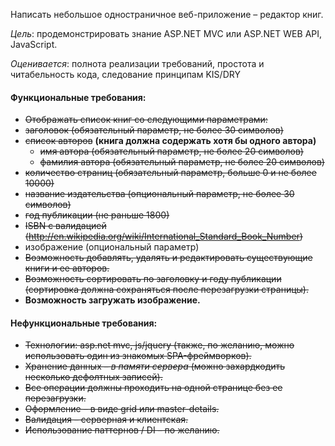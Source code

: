 Написать небольшое одностраничное веб-приложение – редактор книг.

*Цель*: продемонстрировать знание ASP.NET MVC или ASP.NET WEB API, JavaScript.

*Оценивается*: полнота реализации требований, простота и читабельность кода, следование принципам KIS/DRY 

#### Функциональные требования:
* ~~Отображать список книг со следующими параметрами:~~
 * ~~заголовок (обязательный параметр, не более 30 символов)~~
 * ~~список авторов~~ **(книга должна содержать хотя бы одного автора)**
    * ~~имя автора (обязательный параметр, не более 20 символов)~~
    * ~~фамилия автора (обязательный параметр, не более 20 символов)~~
 * ~~количество страниц (обязательный параметр, больше 0 и не более 10000)~~
 * ~~название издательства (опциональный параметр, не более 30 символов)~~
 * ~~год публикации (не раньше 1800)~~
 * ~~ISBN с валидацией (http://en.wikipedia.org/wiki/International_Standard_Book_Number)~~
 * изображение (опциональный параметр)
* ~~Возможность добавлять, удалять и редактировать существующие книги и ее авторов.~~
* ~~Возможность сортировать по заголовку и году публикации (сортировка должна сохраняться после перезагрузки страницы).~~
* **Возможность загружать изображение.**

#### Нефункциональные требования:
* ~~Технологии: asp.net mvc, js/jquery (также, по желанию, можно использовать один из знакомых SPA-фреймворков).~~
* ~~Хранение данных – *в памяти сервера* (можно захардкодить несколько дефолтных записей).~~
* ~~Все операции должны проходить на одной странице без ее перезагрузки.~~
* ~~Оформление – в виде grid или master-details.~~
* ~~Валидация – серверная и клиентская.~~
* ~~Использование паттернов / DI – по желанию.~~
